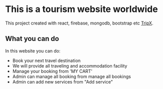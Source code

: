 # This is a tourism website worldwide

This project created with react, firebase, mongodb, bootstrap etc [TripX](https://tripx-bd.web.app).

## What you can do

In this website you can do:

<ul>
<li> Book your next travel destination </li>
<li> We will provide all traveling and accommodation facility </li>
<li> Manage your booking from 'MY CART'</li>
<li> Admin can manage all booking from manage all bookings</li>
<li> Admin can add new services from "Add service"</li>
</ul>

